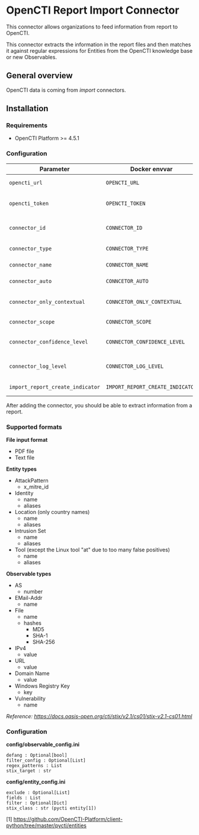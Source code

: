 # OpenCTI Report Import Connector

This connector allows organizations to feed information from report to OpenCTI.

This connector extracts the information in the report files and then matches it against regular expressions for Entities from the OpenCTI knowledge base or new Observables.

## General overview

OpenCTI data is coming from *import* connectors.

## Installation

### Requirements

- OpenCTI Platform >= 4.5.1

### Configuration

| Parameter                            | Docker envvar                       | Mandatory    | Description                                                                                                                                                |
| ------------------------------------ | ----------------------------------- | ------------ | ---------------------------------------------------------------------------------------------------------------------------------------------------------- |
| `opencti_url`                        | `OPENCTI_URL`                       | Yes          | The URL of the OpenCTI platform.                                                                                                                           |
| `opencti_token`                      | `OPENCTI_TOKEN`                     | Yes          | The default admin token configured in the OpenCTI platform parameters file.                                                                                |
| `connector_id`                       | `CONNECTOR_ID`                      | Yes          | A valid arbitrary `UUIDv4` that must be unique for this connector.                                                                                         |
| `connector_type`                     | `CONNECTOR_TYPE`                    | Yes          | Must be `INTERNAL_IMPORT_FILE` (this is the connector type).                                                                                               |
| `connector_name`                     | `CONNECTOR_NAME`                    | Yes          | Option `ImportFilePdfObservables`                                                                                                                          |
| `connector_auto`                     | `CONNCETOR_AUTO`                    | Yes          | `false` Enable/disable auto import of report file                                                                                                          |
| `connector_only_contextual`          | `CONNCETOR_ONLY_CONTEXTUAL`         | Yes          | `true` Only extract data related to an entity (a report, a threat actor, etc.)                                                                             |
| `connector_scope`                    | `CONNECTOR_SCOPE`                   | Yes          | Supported file types: `'application/pdf','text/plain'`                                                                                                     |
| `connector_confidence_level`         | `CONNECTOR_CONFIDENCE_LEVEL`        | Yes          | The default confidence level for created sightings (a number between 1 and 4).                                                                             |
| `connector_log_level`                | `CONNECTOR_LOG_LEVEL`               | Yes          | The log level for this connector, could be `debug`, `info`, `warn` or `error` (less verbose).                                                              |
| `import_report_create_indicator`     | `IMPORT_REPORT_CREATE_INDICATOR`    | Yes          | Create an indicator for each extracted observable                                                                                                         |

After adding the connector, you should be able to extract information from a report.

### Supported formats

**File input format**
- PDF file
- Text file

**Entity types**
- AttackPattern
  - x_mitre_id
- Identity
  - name
  - aliases
- Location (only country names)
  - name
  - aliases
- Intrusion Set
  - name
  - aliases
- Tool (except the Linux tool "at" due to too many false positives)
  - name
  - aliases  

**Observable types**

- AS
  - number 
- EMail-Addr
  - name
- File
  - name
  - hashes
    - MD5
    - SHA-1
    - SHA-256
- IPv4
  - value
- URL
  - value
- Domain Name
  - value
- Windows Registry Key
  - key
- Vulnerability
  - name 

*Reference: https://docs.oasis-open.org/cti/stix/v2.1/cs01/stix-v2.1-cs01.html*

### Configuration

**config/observable_config.ini**

```
defang : Optional[bool]
filter_config : Optional[List]
regex_patterns : List
stix_target : str
```

**config/entity_config.ini**
```
exclude : Optional[List]
fields : List         
filter : Optional[Dict]
stix_class : str (pycti entity[1])
```


[1] https://github.com/OpenCTI-Platform/client-python/tree/master/pycti/entities